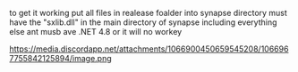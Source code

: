to get it working put all files in realease foalder into synapse directory
must have the "sxlib.dll" in the main directory of synapse including everything else
ant musb ave .NET 4.8 or it will no workey

https://media.discordapp.net/attachments/1066900450659545208/1066967755842125894/image.png
